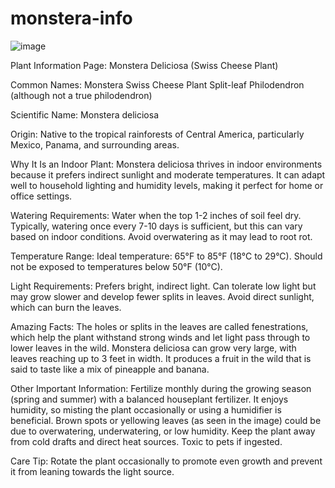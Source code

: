 # monstera-info
![image](https://github.com/user-attachments/assets/d12164c0-58f8-4965-8858-3168e12d30f9)


Plant Information Page: Monstera Deliciosa (Swiss Cheese Plant)

Common Names:
Monstera
Swiss Cheese Plant
Split-leaf Philodendron (although not a true philodendron)

Scientific Name:
Monstera deliciosa

Origin:
Native to the tropical rainforests of Central America, particularly Mexico, Panama, and surrounding areas.

Why It Is an Indoor Plant:
Monstera deliciosa thrives in indoor environments because it prefers indirect sunlight and moderate temperatures.
It can adapt well to household lighting and humidity levels, making it perfect for home or office settings.

Watering Requirements:
Water when the top 1-2 inches of soil feel dry.
Typically, watering once every 7-10 days is sufficient, but this can vary based on indoor conditions.
Avoid overwatering as it may lead to root rot.

Temperature Range:
Ideal temperature: 65°F to 85°F (18°C to 29°C).
Should not be exposed to temperatures below 50°F (10°C).

Light Requirements:
Prefers bright, indirect light.
Can tolerate low light but may grow slower and develop fewer splits in leaves.
Avoid direct sunlight, which can burn the leaves.

Amazing Facts:
The holes or splits in the leaves are called fenestrations, which help the plant withstand strong winds and let light pass through to lower leaves in the wild.
Monstera deliciosa can grow very large, with leaves reaching up to 3 feet in width.
It produces a fruit in the wild that is said to taste like a mix of pineapple and banana.

Other Important Information:
Fertilize monthly during the growing season (spring and summer) with a balanced houseplant fertilizer.
It enjoys humidity, so misting the plant occasionally or using a humidifier is beneficial.
Brown spots or yellowing leaves (as seen in the image) could be due to overwatering, underwatering, or low humidity.
Keep the plant away from cold drafts and direct heat sources.
Toxic to pets if ingested.

Care Tip:
Rotate the plant occasionally to promote even growth and prevent it from leaning towards the light source.

